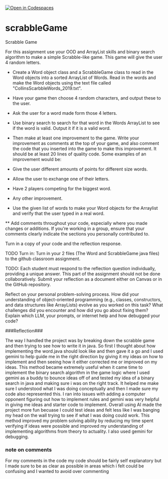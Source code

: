 [![Open in Codespaces](https://classroom.github.com/assets/launch-codespace-2972f46106e565e64193e422d61a12cf1da4916b45550586e14ef0a7c637dd04.svg)](https://classroom.github.com/open-in-codespaces?assignment_repo_id=19861083)
# scrabbleGame

Scrabble Game 

For this assignment use your OOD and ArrayList skills and binary search algorithm to make a simple Scrabble-like game.  This game will give the user 4 random letters.  

* Create a Word object class and a ScrabbleGame class to read in the Word objects into a sorted ArrayList of Words. Read in the words and make the Word objects using the text file called "CollinsScarbbleWords_2019.txt".
* Have your game then choose 4 random characters, and output these to the user.
* Ask the user for a word made form those 4 letters.
* Use binary search to search for that word in the Words ArrayList to see if the word is valid. Output it if it is a valid word.
* Then make at least one improvement to the game.  Write your improvement as comments at the top of your game, and also comment the code that you inserted into the game to make this improvement.  It should be at least 20 lines of quality code. Some examples of an improvement would be:

* Give the user different amounts of points for different size words.
* Allow the user to exchange one of their letters.
* Have 2 players competing for the biggest word.
* Any other improvement.
* Use the given list of words to make your Word objects for the Arraylist and verify that the user typed in a real word.

** Add comments throughout your code, especially where you made changes or additions. If you're working in a group, ensure that your comments clearly indicate the sections you personally contributed to.

Turn in a copy of your code and the reflection response.

TODO Turn in: Turn in your 2 files (The Word and ScrabbleGame java files) to the github classroom assignment.

TODO: Each student must respond to the reflection question individually, providing a unique answer. This part of the assignment should not be done collaboratively. Submit your reflection as a document either on Canvas or in the GitHub repository.

Reflect on your personal problem-solving process. How did your understanding of object-oriented programming (e.g., classes, constructors, and data structures like ArrayLists) evolve as you worked on this task? What challenges did you encounter and how did you go about fixing them? Explain which LLM, your prompts, or internet help and how debugged your code?

###Reflection###

The way I handled the project was by breaking down the scrabble game and then trying to see how to write it in java. So first I thought about how implementing the word.java should look like and then gave it a go and I used gemini to help guide me in the right direction by giving it my ideas on how to implement and then seeing how it either corrected me or improved on my ideas. This method became extremely useful when it came time to implement the binary search algorithm in the game logic where I used gemini as a buddy to bounce ideas off of and tested my idea of a binary search in java and making sure i was on the right track. It helped me make sure I understood what I was doing conceptually and then I made sure my code also represented this. I ran into issues with adding a computer opponent figuring out how to implement rules and gemini was very helpful in giving me ideas and starter code to implement. Overall using AI made the project more fun becuase I could test ideas and felt less like I was banging my head on the wall trying to see if what I was doing could work. This method improved my problem solving ability by reducing my time spent verifying if ideas were possible and improved my understanding of implementing algorithms from theory to actuality. I also used gemini for debugging. 

### note on comments ###
For my comments in the code my code should be fairly self explanatory but I made sure to be as clear as possible in areas which i felt could be confusing and I wanted to avoid
over commenting 